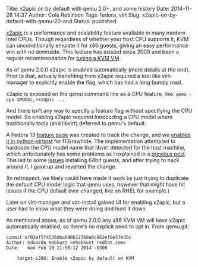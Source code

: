 Title: x2apic on by default with qemu 2.0+, and some history
Date: 2014-11-28 14:37
Author: Cole Robinson
Tags: fedora, virt
Slug: x2apic-on-by-default-with-qemu-20-and
Status: published

[x2apic](https://en.wikipedia.org/wiki/X2APIC) is a performance and scalability feature available in many modern Intel CPUs. Though regardless of whether your host CPU supports it, KVM can unconditionally emulate it for x86 guests, giving an easy performance win with no downside. This feature has existed since 2009 and been a regular recommendation for [tuning a KVM VM](http://www.linux-kvm.org/page/Tuning_KVM).

As of qemu 2.0.0 x2apic is enabled automatically (more details at the end).
Priot to that, actually benefiting from x2apic required a tool like virt-manager to explicitly enable the flag, which has had a long bumpy road.

x2apic is exposed on the qemu command line as a CPU feature, like: `qemu -cpu $MODEL,+x2apic ...`

And there isn't any way to specify a feature flag without specifying the CPU model. So enabling x2apic required hardcoding a CPU model where traditionally tools (and libvirt) deferred to qemu's default.

A Fedora 13 [feature page](https://fedoraproject.org/wiki/Features/Virtx2apic) was created to track the change, and we [enabled it in python-virtinst](http://pkgs.fedoraproject.org/cgit/python-virtinst.git/commit/?id=7a684cb65d69f2b116809456bed99ed32ca44080) for f13/rawhide. The implementation attempted to hardcode the CPU model name that libvirt detected for the host machine, which unfortunately has some problems as I explained in a [previous post](http://blog.wikichoon.com/2014/03/virt-manager-improved-cpu-model-default.html). This led to some [issues](https://bugzilla.redhat.com/show_bug.cgi?id=611584) installing 64bit guests, and after trying to hack around it, I gave up and reverted the change.

(In retrospect, we likely could have made it work by just trying to duplicate the default CPU model logic that qemu uses, however that might have hit issues if the CPU default ever changed, like on RHEL for example.)

Later on virt-manager and virt-install gained UI for enabling x2apic, but a user had to know what they were doing and hunt it down.

As mentioned above, as of qemu 2.0.0 any x86 KVM VM will have x2apic automatically enabled, so there's no explicit need to opt in. From qemu.git:

```
commit ef02ef5f4536dba090b12360a6c862ef0e57e3bc
Author: Eduardo Habkost <ehabkost redhat.com>
Date:   Wed Feb 19 11:58:12 2014 -0300

    target-i386: Enable x2apic by default on KVM
```
